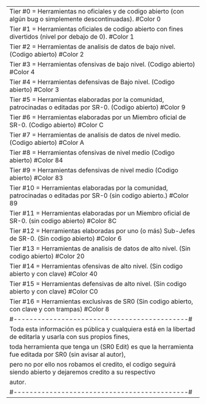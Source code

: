 
|                                                                                                                     |
|---------------------------------------------------------------------------------------------------------------------|
|Tier #0 = Herramientas no oficiales y de codigo abierto (con algún bug o simplemente descontinuadas). #Color 0       | 
|Tier #1 = Herramientas oficiales de codigo abierto con fines divertidos (nivel por debajo de 0). #Color 1            |
|Tier #2 = Herramientas de analisis de datos de bajo nivel. (Codigo abierto) #Color 2                                 |
|Tier #3 = Herramientas ofensivas de bajo nivel. (Codigo abierto) #Color 4                                            |
|Tier #4 = Herramientas defensivas de Bajo nivel. (Codigo abierto) #Color 3                                           | 
|Tier #5 = Herramientas elaboradas por la comunidad, patrocinadas o editadas por SR-0. (Codigo abierto) #Color 9      | 
|Tier #6 = Herramientas elaboradas por un Miembro oficial de SR-0. (Codigo abierto) #Color C                          |
|Tier #7 = Herramientas de analisis de datos de nivel medio. (Codigo abierto) #Color A                                |
|Tier #8 = Herramientas ofensivas de nivel medio (Codigo abierto) #Color 84                                           |
|Tier #9 = Herramientas defensivas de nivel medio (Codigo abierto) #Color 83                                          |
|Tier #10 = Herramientas elaboradas por la comunidad, patrocinadas o editadas por SR-0 (sin codigo abierto.) #Color 89|
|Tier #11 = Herramientas elaboradas por un Miembro oficial de SR-0. (sin codigo abierto) #Color 8C                    |
|Tier #12 = Herramientas elaboradas por uno (o más) Sub-Jefes de SR-0. (Sin codigo abierto) #Color 6                  |
|Tier #13 = Herramientas de analisis de datos de alto nivel. (Sin codigo abierto) #Color 20                           |
|Tier #14 = Herramientas ofensivas de alto nivel. (Sin codigo abierto y con clave) #Color 40                          |
|Tier #15 = Herramientas defensivas de alto nivel. (Sin codigo abierto y con clave) #Color C0                         |
|Tier #16 = Herramientas exclusivas de SR0 (Sin codigo abierto, con clave y con trampas) #Color 8                     |
| #--------------------------------------------# |
|Toda esta información es pública y cualquiera está en la libertad de editarla y usarla con sus propios fines,        |
|toda herramienta que tenga un (SR0 Edit) es que la herramienta fue editada por SR0 (sin avisar al autor),            |
|pero no por ello nos robamos el credito, el codigo seguirá siendo abierto y dejaremos credito a su respectivo        |
|autor.                                                                                                               |
| #--------------------------------------------# |
